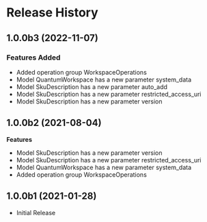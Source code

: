 # Release History

## 1.0.0b3 (2022-11-07)

### Features Added

  - Added operation group WorkspaceOperations
  - Model QuantumWorkspace has a new parameter system_data
  - Model SkuDescription has a new parameter auto_add
  - Model SkuDescription has a new parameter restricted_access_uri
  - Model SkuDescription has a new parameter version

## 1.0.0b2 (2021-08-04)

**Features**

 - Model SkuDescription has a new parameter version
 - Model SkuDescription has a new parameter restricted_access_uri
 - Model QuantumWorkspace has a new parameter system_data
 - Added operation group WorkspaceOperations

## 1.0.0b1 (2021-01-28)

* Initial Release
